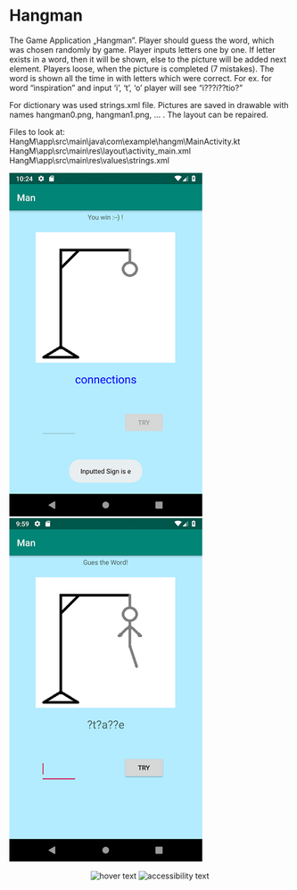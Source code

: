 # Hangman
The Game Application „Hangman”. 
Player should guess the word, which was chosen randomly by game.
Player inputs letters one by one. 
If letter exists in a word, then it will be shown, else to the picture will be added next element. 
Players loose, when the picture is completed (7 mistakes).
The word is shown all the time in with letters which were correct. 
For ex. for word “inspiration” and input ‘i’, ‘t’, ‘o’ player will see “i???i??tio?”

For dictionary was used strings.xml file.
Pictures are saved in drawable with names hangman0.png, hangman1.png, … . 
The layout can be repaired.

Files to look at:
HangM\app\src\main\java\com\example\hangm\MainActivity.kt
HangM\app\src\main\res\layout\activity_main.xml
HangM\app\src\main\res\values\strings.xml


![alt text](https://github.com/miss-meeseek/Hangman/blob/master/screen1.png?raw=true)
![alt text](https://github.com/miss-meeseek/Hangman/blob/master/screen2.png?raw=true)


<p align="center">
  <img src="Hangman\screen1" width="350" title="hover text">
  <img src="Hangman\screen2" width="350" alt="accessibility text">
</p>